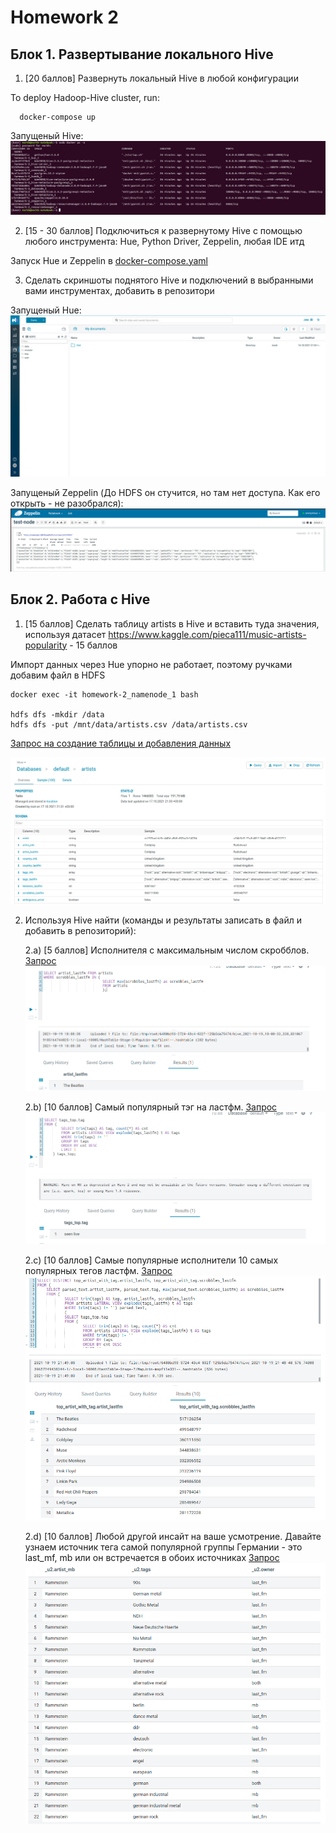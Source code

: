 # Homework 2

## Блок 1. Развертывание локального Hive

1) [20 баллов] Развернуть локальный Hive в любой конфигурации 

To deploy Hadoop-Hive cluster, run:
```
  docker-compose up
```

Запущеный Hive: 
![](./screenshoots/docker_ps.png)

2) [15 - 30 баллов] Подключиться к развернутому Hive с помощью любого инструмента: Hue, Python
Driver, Zeppelin, любая IDE итд 

Запуск Hue и Zeppelin в [docker-compose.yaml](docker-compose.yaml)

3) Сделать скриншоты поднятого Hive и подключений в выбранными вами
инструментах, добавить в репозитори

Запущеный Hue: 
![](./screenshoots/hue.png)

Запущеный Zeppelin (До HDFS он стучится, но там нет доступа. Как его открыть - не разобрался): 
![](./screenshoots/zeppelin.png)

## Блок 2. Работа с Hive

1) [15 баллов] Сделать таблицу artists в Hive и вставить туда значения, используя датасет
https://www.kaggle.com/pieca111/music-artists-popularity - 15 баллов

Импорт данных через Hue упорно не работает, поэтому ручками добавим файл в HDFS
```
docker exec -it homework-2_namenode_1 bash

hdfs dfs -mkdir /data
hdfs dfs -put /mnt/data/artists.csv /data/artists.csv
```
[Запрос на создание таблицы и добавления данных](queries/import-data.sql)

![](screenshoots/import-data.png)

2) Используя Hive найти (команды и результаты записать в файл и добавить в
репозиторий):

    2.а) [5 баллов] Исполнителя с максимальным числом скробблов. [Запрос](queries/a.sql)
    ![](./screenshoots/a.png)

    2.b) [10 баллов] Самый популярный тэг на ластфм. [Запрос](queries/b.sql)
    ![](./screenshoots/b.png)

    2.c) [10 баллов] Самые популярные исполнители 10 самых популярных тегов ластфм. [Запрос](queries/c.sql)
    ![](./screenshoots/c.png)

    2.d) [10 баллов] Любой другой инсайт на ваше усмотрение. Давайте узнаем источник тега
самой популярной группы Германии - это last_mf, mb или он встречается в обоих источниках [Запрос](queries/d.sql)
    ![](./screenshoots/d.png)
